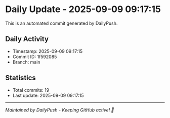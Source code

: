 # Daily Update - 2025-09-09 09:17:15

This is an automated commit generated by DailyPush.

## Daily Activity
- Timestamp: 2025-09-09 09:17:15
- Commit ID: 1f592085
- Branch: main

## Statistics
- Total commits: 19
- Last update: 2025-09-09 09:17:15

---
*Maintained by DailyPush - Keeping GitHub active! 🚀*
